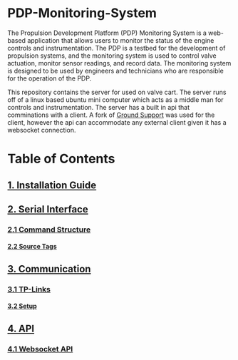 # PDP-Monitoring-System

The Propulsion Development Platform (PDP) Monitoring System is a web-based application that allows users to monitor the status of the engine controls and instrumentation. The PDP is a testbed for the development of propulsion systems, and the monitoring system is used to control valve actuation, monitor sensor readings, and record data. The monitoring system is designed to be used by engineers and technicians who are responsible for the operation of the PDP. 

This repository contains the server for used on valve cart. The server runs off of a linux based ubuntu mini computer which acts as a middle man for controls and instrumentation. The server has a built in api that comminations with a client. A fork of [Ground Support](https://github.com/UVicRocketry/Ground-Support) was used for the client, however the api can accommodate any external client given it has a websocket connection. 

# Table of Contents

## [1. Installation Guide](docs/guides.md#installation-guide)
## [2. Serial Interface](docs/serial-api.md#serial-interface)
### [2.1 Command Structure](docs/serial-api.md#command-structure)
#### [2.2 Source Tags](docs/serial-api.md#source-tags)
## [3. Communication](docs/comms.md#communication)
### [3.1 TP-Links](docs/comms.md#tp-links)
#### [3.2 Setup](docs/comms.md#setup)
## [4. API](docs/api.md)
### [4.1 Websocket API](docs/ws-api.md)

